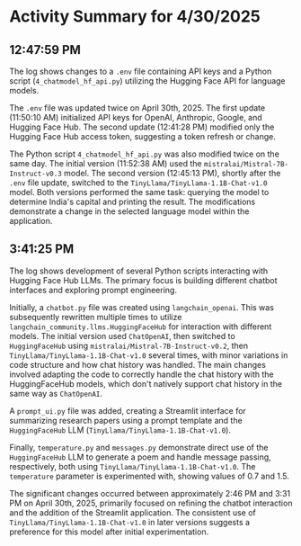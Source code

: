 # Activity Summary for 4/30/2025

## 12:47:59 PM
The log shows changes to a `.env` file containing API keys and a Python script (`4_chatmodel_hf_api.py`) utilizing the Hugging Face API for language models.

The `.env` file was updated twice on April 30th, 2025.  The first update (11:50:10 AM)  initialized API keys for OpenAI, Anthropic, Google, and Hugging Face Hub. The second update (12:41:28 PM)  modified only the Hugging Face Hub access token, suggesting a token refresh or change.

The Python script `4_chatmodel_hf_api.py` was also modified twice on the same day. The initial version (11:52:38 AM) used the `mistralai/Mistral-7B-Instruct-v0.3` model. The second version (12:45:13 PM), shortly after the `.env` file update, switched to the `TinyLlama/TinyLlama-1.1B-Chat-v1.0` model.  Both versions performed the same task: querying the model to determine India's capital and printing the result.  The modifications demonstrate a change in the selected language model within the application.


## 3:41:25 PM
The log shows development of several Python scripts interacting with Hugging Face Hub LLMs.  The primary focus is building different chatbot interfaces and exploring prompt engineering.

Initially, a `chatbot.py` file was created using `langchain_openai`. This was subsequently rewritten multiple times to utilize `langchain_community.llms.HuggingFaceHub`  for interaction with different models. The initial version used `ChatOpenAI`, then switched to `HuggingFaceHub` using `mistralai/Mistral-7B-Instruct-v0.2`, then `TinyLlama/TinyLlama-1.1B-Chat-v1.0` several times, with minor variations in code structure and how chat history was handled. The main changes involved adapting the code to correctly handle the chat history with the HuggingFaceHub models, which don't natively support chat history in the same way as `ChatOpenAI`.


A `prompt_ui.py` file was added, creating a Streamlit interface for summarizing research papers using a prompt template and the `HuggingFaceHub` LLM (`TinyLlama/TinyLlama-1.1B-Chat-v1.0`).

Finally, `temperature.py` and `messages.py` demonstrate direct use of the `HuggingFaceHub` LLM to generate a poem and handle message passing, respectively, both using  `TinyLlama/TinyLlama-1.1B-Chat-v1.0`.  The `temperature` parameter is experimented with, showing values of 0.7 and 1.5.

The significant changes occurred between approximately 2:46 PM and 3:31 PM on April 30th, 2025, primarily focused on refining the chatbot interaction and the addition of the Streamlit application.  The consistent use of `TinyLlama/TinyLlama-1.1B-Chat-v1.0` in later versions suggests a preference for this model after initial experimentation.
